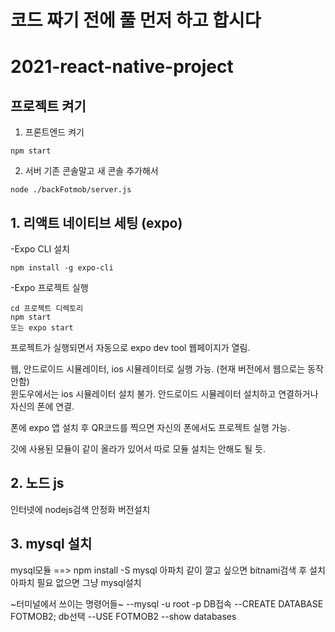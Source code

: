 # 코드 짜기 전에 풀 먼저 하고 합시다

# 2021-react-native-project
 
 ## 프로젝트 켜기
 1. 프론트엔드 켜기
 ```
 npm start
 ```
 2. 서버 
 기존 콘솔말고 새 콘솔 추가해서
 ```
 node ./backFotmob/server.js
 ```
## 1. 리액트 네이티브 세팅 (expo)
-Expo CLI 설치
```
npm install -g expo-cli
```

-Expo 프로젝트 실행
```
cd 프로젝트 디렉토리
npm start
또는 expo start
```
프로젝트가 실행되면서 자동으로 expo dev tool 웹페이지가 열림.

웹, 안드로이드 시뮬레이터, ios 시뮬레이터로 실행 가능. (현재 버전에서 웹으로는 동작안함)   
윈도우에서는 ios 시뮬레이터 설치 불가. 안드로이드 시뮬레이터 설치하고 연결하거나 자신의 폰에 연결.

폰에 expo 앱 설치 후 QR코드를 찍으면 자신의 폰에서도 프로젝트 실행 가능.

깃에 사용된 모듈이 같이 올라가 있어서 따로 모듈 설치는 안해도 될 듯.


## 2. 노드 js

인터넷에 nodejs검색 
안정화 버전설치

## 3. mysql 설치
mysql모듈 ==> npm install -S mysql
아파치 같이 깔고 싶으면 bitnami검색 후 설치
아파치 필요 없으면 그냥 mysql설치 

~터미널에서 쓰이는 명령어들~
--mysql -u root -p DB접속
--CREATE DATABASE FOTMOB2; db선택
--USE FOTMOB2
--show databases
